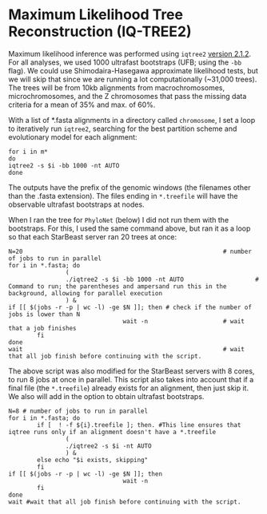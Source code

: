 # Maximum Likelihood Tree Reconstruction (IQ-TREE2)

Maximum likelihood inference was performed using `iqtree2` [version 2.1.2](http://www.iqtree.org/release/v1.2.2/). For all analyses, we used 1000 ultrafast bootstraps (UFB; using the `-bb` flag). We could use Shimodaira-Hasegawa approximate likelihood tests, but we will skip that since we are running a lot computationally (~31,000 trees). The trees will be from 10kb alignments from macrochromosomes, microchromosomes, and the Z chromosomes that pass the missing data criteria for a mean of 35% and max. of 60%.

With a list of *.fasta alignments in a directory called `chromosome`, I set a loop to iteratively run `iqtree2`, searching for the best partition scheme and evolutionary model for each alignment:

```
for i in m*
do
iqtree2 -s $i -bb 1000 -nt AUTO
done
```

The outputs have the prefix of the genomic windows (the filenames other than the .fasta extension). The files ending in `*.treefile` will have the observable ultrafast bootstraps at nodes.

When I ran the tree for `PhyloNet` (below) I did not run them with the bootstraps. For this, I used the same command above, but ran it as a loop so that each StarBeast server ran 20 trees at once:

```
N=20                                                        # number of jobs to run in parallel
for i in *.fasta; do
                (
                ./iqtree2 -s $i -bb 1000 -nt AUTO                    # Command to run; the parentheses and ampersand run this in the background, allowing for parallel execution
                ) &
if [[ $(jobs -r -p | wc -l) -ge $N ]]; then # check if the number of jobs is lower than N
                                wait -n                     # wait that a job finishes
        fi
done
wait                                                        # wait that all job finish before continuing with the script.
```

The above script was also modified for the StarBeast servers with 8 cores, to run 8 jobs at once in parallel. This script also takes into account that if a final file (the `*.treefile`) already exists for an alignment, then just skip it. We also will add in the option to obtain ultrafast bootstraps.

```
N=8 # number of jobs to run in parallel
for i in *.fasta; do
        if [  ! -f ${i}.treefile ]; then. #This line ensures that iqtree runs only if an alignment doesn't have a *.treefile
                (
                ./iqtree2 -s $i -nt AUTO  
                ) &
        else echo "$i exists, skipping"
        fi
if [[ $(jobs -r -p | wc -l) -ge $N ]]; then 
                                wait -n 
        fi
done
wait #wait that all job finish before continuing with the script.
```
